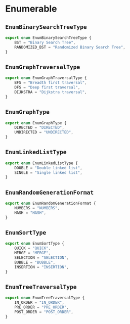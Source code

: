 # Enumerable

## `EnumBinarySearchTreeType`

```ts
export enum EnumBinarySearchTreeType {
    BST = "Binary Search Tree",
    RANDOMIZED_BST = "Randomized Binary Search Tree",
}
```

## `EnumGraphTraversalType`

```ts
export enum EnumGraphTraversalType {
    BFS = "Breadth first traversal",
    DFS = "Deep first traversal",
    DIJKSTRA = "Dijkstra traversal",
}
```

## `EnumGraphType`

```ts
export enum EnumGraphType {
    DIRECTED = "DIRECTED",
    UNDIRECTED = "UNDIRECTED",
}
```

## `EnumLinkedListType`

```ts
export enum EnumLinkedListType {
    DOUBLE = "Double linked list",
    SINGLE = "Single linked list",
}
```

## `EnumRandomGenerationFormat`

```ts
export enum EnumRandomGenerationFormat {
    NUMBERS = "NUMBERS",
    HASH = "HASH",
}
```

## `EnumSortType`

```ts
export enum EnumSortType {
    QUICK = "QUICK",
    MERGE = "MERGE",
    SELECTION = "SELECTION",
    BUBBLE = "BUBBLE",
    INSERTION = "INSERTION",
}
```

## `EnumTreeTraversalType`

```ts
export enum EnumTreeTraversalType {
    IN_ORDER = "IN_ORDER",
    PRE_ORDER = "PRE_ORDER",
    POST_ORDER = "POST_ORDER",
}
```
